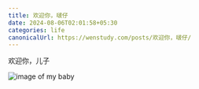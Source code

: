 ```yaml
---
title: 欢迎你，啵仔
date: 2024-08-06T02:01:58+05:30
categories: life 
canonicalUrl: https://wenstudy.com/posts/欢迎你，啵仔/
---
```


<!-- more -->
欢迎你，儿子

![image of my baby](/images/bo/bo.jpg "my baby")
